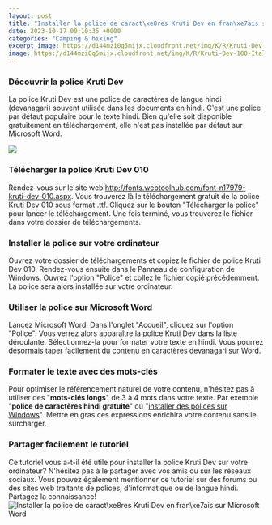 ```yaml
---
layout: post
title: "Installer la police de caract\xe8res Kruti Dev en fran\xe7ais sur Microsoft Word"
date: 2023-10-17 00:10:35 +0000
categories: "Camping & hiking"
excerpt_image: https://d144mzi0q5mijx.cloudfront.net/img/K/R/Kruti-Dev-100-Italic0.png
image: https://d144mzi0q5mijx.cloudfront.net/img/K/R/Kruti-Dev-100-Italic0.png
---
```


### Découvrir la police Kruti Dev 
La police Kruti Dev est une police de caractères de langue hindi (devanagari) souvent utilisée dans les documents en hindi. C'est une police par défaut populaire pour le texte hindi. Bien qu'elle soit disponible gratuitement en téléchargement, elle n'est pas installée par défaut sur Microsoft Word. 

![](https://ufonts.com/previewpad/kruti-dev-021_font_167106.gif)
### Télécharger la police Kruti Dev 010
Rendez-vous sur le site web http://fonts.webtoolhub.com/font-n17979-kruti-dev-010.aspx. Vous trouverez là le téléchargement gratuit de la police Kruti Dev 010 sous format .ttf. Cliquez sur le bouton "Télécharger la police" pour lancer le téléchargement. Une fois terminé, vous trouverez le fichier dans votre dossier de téléchargements.
### Installer la police sur votre ordinateur
Ouvrez votre dossier de téléchargements et copiez le fichier de police Kruti Dev 010. Rendez-vous ensuite dans le Panneau de configuration de Windows. Ouvrez l'option "Police" et collez le fichier copié précédemment. La police sera alors installée sur votre ordinateur. 
### Utiliser la police sur Microsoft Word
Lancez Microsoft Word. Dans l'onglet "Accueil", cliquez sur l'option "Police". Vous verrez alors apparaître la police Kruti Dev dans la liste déroulante. Sélectionnez-la pour formater votre texte en hindi. Vous pourrez désormais taper facilement du contenu en caractères devanagari sur Word.
### Formater le texte avec des mots-clés 
Pour optimiser le référencement naturel de votre contenu, n'hésitez pas à utiliser des "**mots-clés longs**" de 3 à 4 mots dans votre texte. Par exemple "**police de caractères hindi gratuite**" ou "[installer des polices sur Windows](https://thetopnews.github.io/the-last-of-us-part-ii-a-deeply-divided-opinion/)". Mettre en gras ces expressions enrichira votre contenu sans le surcharger. 
### Partager facilement le tutoriel
Ce tutoriel vous a-t-il été utile pour installer la police Kruti Dev sur votre ordinateur? N'hésitez pas à le partager avec vos amis ou sur les réseaux sociaux. Vous pouvez également mentionner ce tutoriel sur des forums ou des sites web traitants de polices, d'informatique ou de langue hindi. Partagez la connaissance!
![Installer la police de caract\xe8res Kruti Dev en fran\xe7ais sur Microsoft Word](https://d144mzi0q5mijx.cloudfront.net/img/K/R/Kruti-Dev-100-Italic0.png)